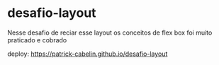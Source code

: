 # desafio-layout

Nesse desafio de reciar esse layout os conceitos de flex box foi muito praticado e cobrado

deploy: https://patrick-cabelin.github.io/desafio-layout
